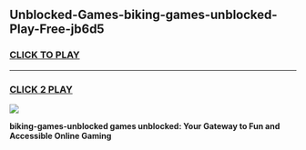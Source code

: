 
## Unblocked-Games-biking-games-unblocked-Play-Free-jb6d5
<h3>
<a href="https://premium76.site?title=biking-games-unblocked&ref=17A">CLICK TO PLAY</a></h3>
<hr>

<h3>
<a href="https://premium76.site?title=biking-games-unblocked&ref=17A">CLICK 2 PLAY</a>
  
</h3>

<a href="https://premium76.site?title=biking-games-unblocked&ref=17A"><img src="https://clearcache.store/games.png"></a>


**biking-games-unblocked games unblocked: Your Gateway to Fun and Accessible Online Gaming**
